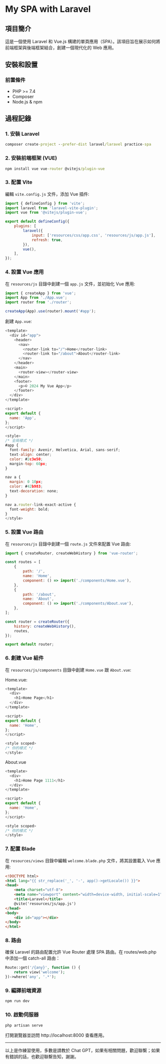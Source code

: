 # My SPA with Laravel

## 項目簡介

這是一個使用 Laravel 和 Vue.js 構建的單頁應用（SPA）。該項目旨在展示如何將前端框架與後端框架結合，創建一個現代化的 Web 應用。

## 安裝和設置

### 前置條件

- PHP >= 7.4
- Composer
- Node.js & npm

## 過程記錄

### 1. 安裝 Laravel
``` cmd
composer create-project --prefer-dist laravel/laravel practice-spa
```

### 2. 安裝前端框架 (VUE)
``` cmd
npm install vue vue-router @vitejs/plugin-vue
```

### 3. 配置 Vite
編輯 `vite.config.js` 文件，添加 Vue 插件:
```js
import { defineConfig } from 'vite';
import laravel from 'laravel-vite-plugin';
import vue from '@vitejs/plugin-vue';

export default defineConfig({
    plugins: [
        laravel({
            input: ['resources/css/app.css', 'resources/js/app.js'],
            refresh: true,
        }),
        vue(),
    ],
});
```

### 4. 設置 Vue 應用
在 `resources/js` 目錄中創建一個 `app.js` 文件，並初始化 Vue 應用:
```js
import { createApp } from 'vue';
import App from './App.vue';
import router from './router';

createApp(App).use(router).mount('#app');
```

創建 `App.vue`:
```js
<template>
  <div id="app">
    <header>
      <nav>
        <router-link to="/">Home</router-link>
        <router-link to="/about">About</router-link>
      </nav>
    </header>
    <main>
      <router-view></router-view>
    </main>
    <footer>
      <p>© 2024 My Vue App</p>
    </footer>
  </div>
</template>

<script>
export default {
  name: 'App',
};
</script>

<style>
/* 全局樣式 */
#app {
  font-family: Avenir, Helvetica, Arial, sans-serif;
  text-align: center;
  color: #2c3e50;
  margin-top: 60px;
}

nav a {
  margin: 0 10px;
  color: #42b983;
  text-decoration: none;
}

nav a.router-link-exact-active {
  font-weight: bold;
}
</style>

```

### 5. 設置 Vue 路由
在 `resources/js` 目錄中創建一個 `route.js` 文件來配置 Vue 路由:
```js
import { createRouter, createWebHistory } from 'vue-router';

const routes = [
    {
        path: '/',
        name: 'Home',
        component: () => import('./components/Home.vue'),
    },
    {
        path: '/about',
        name: 'About',
        component: () => import('./components/About.vue'),
    },
];

const router = createRouter({
    history: createWebHistory(),
    routes,
});

export default router;
```

### 6. 創建 Vue 組件
在 `resources/js/components` 目錄中創建 `Home.vue` 跟 `About.vue`:

Home.vue:
```js
<template>
  <div>
    <h1>Home Page</h1>
  </div>
</template>

<script>
export default {
  name: 'Home',
};
</script>

<style scoped>
/* 你的樣式 */
</style>
```

About.vue
```js
<template>
  <div>
    <h1>Home Page 1111</h1>
  </div>
</template>

<script>
export default {
  name: 'Home',
};
</script>

<style scoped>
/* 你的樣式 */
</style>
```

### 7. 配置 Blade
在 `resources/views` 目錄中編輯 `welcome.blade.php` 文件，將其設置載入 Vue 應用:
```html
<!DOCTYPE html>
<html lang="{{ str_replace('_', '-', app()->getLocale()) }}">
<head>
    <meta charset="utf-8">
    <meta name="viewport" content="width=device-width, initial-scale=1">
    <title>Laravel</title>
    @vite('resources/js/app.js')
</head>
<body>
    <div id="app"></div>
</body>
</html>

```

### 8. 路由
確保 Laravel 的路由配置允許 Vue Router 處理 SPA 路由。在 routes/web.php 中添加一個 catch-all 路由：
```php
Route::get('/{any}', function () {
    return view('welcome');
})->where('any', '.*');
```

### 9. 編譯前端資源
```cmd
npm run dev
```

### 10. 啟動伺服器
```cmd
php artisan serve
```

打開瀏覽器並訪問 http://localhost:8000 查看應用。

---
以上是作練習使用，多數是請教於 Chat GPT，如果有相關問題，歡迎聯繫；如果有錯誤的話，也歡迎聯繫告知，謝謝。